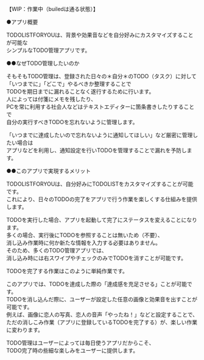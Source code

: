 【WIP：作業中（builedは通る状態）】

●アプリ概要

TODOLISTFORYOUは、背景や効果音などを自分好みにカスタマイズすることが可能な<br>
シンプルなTODO管理アプリです。<br>

●●なぜTODO管理したいのか

そもそもTODO管理は、登録された日々の＊自分＊のTODO（タスク）に対して<br>
「いつまでに」「どこで」やるべきか整理することで<br>
TODOを期日までに漏れることなく遂行するために行います。<br>
人によっては付箋にメモを残したり、<br>
PCを常に利用する社会人などはテキストエディターに箇条書きしたりすることで<br>
自分の実行すべきTODOを忘れないように管理します。<br>

「いつまでに達成したいので忘れないように通知してほしい」など厳密に管理したい場合は<br>
アプリなどを利用し、通知設定を行いTODOを管理することで漏れを予防します。<br>

●●このアプリで実現するメリット

TODOLISTFORYOUは、自分好みにTODOLISTをカスタマイズすることが可能です。<br>
これにより、日々のTODOの完了をアプリで行う作業を楽しくする仕組みを提供します。<br>

TODOを実行した場合、アプリを起動して完了にステータスを変えることになります。<br>
多くの場合、実行後にTODOを参照することは無いため（不要）、<br>
消し込み作業時に何か新たな情報を入力する必要はありません。<br>
そのため、多くのTODO管理アプリでは、<br>
消し込み時には右スワイプやチェックのみでTODOを消すことが可能です。<br>

TODOを完了する作業はこのように単純作業です。<br>

このアプリでは、TODOを達成した際の「達成感を充足させる」ことが可能です。<br>
TODOを消し込んだ際に、ユーザーが設定した任意の画像と効果音を出すことが可能です。<br>
例えば、画像に恋人の写真、恋人の音声「やったね！」などと設定することで、<br>
ただの消しこみ作業（アプリに登録しているTODOを完了する）が、楽しい作業に変わります。<br>

TODO管理はユーザーによっては毎日使うアプリだからこそ、<br>
TODO完了時の些細な楽しみをユーザーに提供します。<br>
